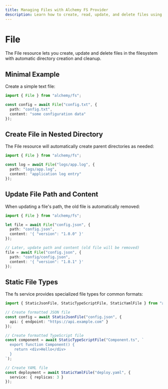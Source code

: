 ```yaml
---
title: Managing Files with Alchemy FS Provider
description: Learn how to create, read, update, and delete files using Alchemy's FS (File System) provider in your projects.
---
```


# File

The File resource lets you create, update and delete files in the filesystem with automatic directory creation and cleanup.

## Minimal Example

Create a simple text file:

```ts
import { File } from "alchemy/fs";

const config = await File("config.txt", {
  path: "config.txt", 
  content: "some configuration data"
});
```

## Create File in Nested Directory

The File resource will automatically create parent directories as needed:

```ts
import { File } from "alchemy/fs";

const log = await File("logs/app.log", {
  path: "logs/app.log",
  content: "application log entry"
});
```

## Update File Path and Content

When updating a file's path, the old file is automatically removed:

```ts
import { File } from "alchemy/fs";

let file = await File("config.json", {
  path: "config.json",
  content: '{ "version": "1.0.0" }'
});

// Later, update path and content (old file will be removed)
file = await File("config.json", {
  path: "config/config.json", 
  content: '{ "version": "1.0.1" }'
});
```

## Static File Types

The fs service provides specialized file types for common formats:

```ts
import { StaticJsonFile, StaticTypeScriptFile, StaticYamlFile } from "alchemy/fs";

// Create formatted JSON file
const config = await StaticJsonFile("config.json", {
  api: { endpoint: "https://api.example.com" }
});

// Create formatted TypeScript file 
const component = await StaticTypeScriptFile("Component.ts", `
  export function Component() {
    return <div>Hello</div>
  }
`);

// Create YAML file
const deployment = await StaticYamlFile("deploy.yaml", {
  service: { replicas: 3 }
});
```